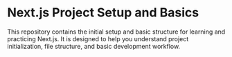 # Next.js Project Setup and Basics

This repository contains the initial setup and basic structure for learning and practicing Next.js.
It is designed to help you understand project initialization, file structure, and basic development workflow.
